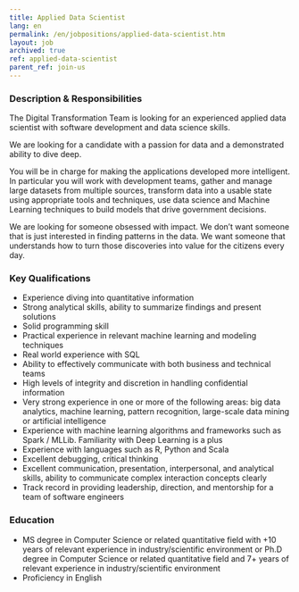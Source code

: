 ```yaml
---
title: Applied Data Scientist
lang: en
permalink: /en/jobpositions/applied-data-scientist.htm
layout: job
archived: true
ref: applied-data-scientist
parent_ref: join-us
---
```


### Description & Responsibilities
The Digital Transformation Team is looking for an experienced applied data scientist with software development and data science skills.

We are looking for a candidate with a passion for data and a demonstrated ability to dive deep.

You will be in charge for making the applications developed more intelligent. In particular you will work with development teams, gather and manage large datasets from multiple sources, transform data into a usable state using appropriate tools and techniques, use data science and Machine Learning  techniques to build models that drive government decisions.


We are looking for someone obsessed with impact. We don’t want someone that is just interested in finding patterns in the data. We want someone that understands how to turn those discoveries into value for the citizens every day.


### Key Qualifications
- Experience diving into quantitative information
- Strong analytical skills, ability to summarize findings and present solutions
- Solid programming skill
- Practical experience in relevant machine learning and modeling techniques
- Real world experience with SQL
- Ability to effectively communicate with both business and technical teams
- High levels of integrity and discretion in handling confidential information
- Very strong experience in one or more of the following areas: big data analytics, machine learning, pattern recognition, large-scale data mining or artificial intelligence
- Experience with machine learning algorithms and frameworks such as Spark / MLLib. Familiarity with Deep Learning is a plus
- Experience with languages such as R, Python and Scala
- Excellent debugging, critical thinking
- Excellent communication, presentation, interpersonal, and analytical skills, ability to communicate complex interaction concepts clearly
- Track record in providing leadership, direction, and mentorship for a team of software engineers


### Education
- MS degree in Computer Science or related quantitative field with +10 years of relevant experience in industry/scientific environment or Ph.D degree in Computer Science or related quantitative field and 7+ years of relevant experience in industry/scientific environment
- Proficiency in English
